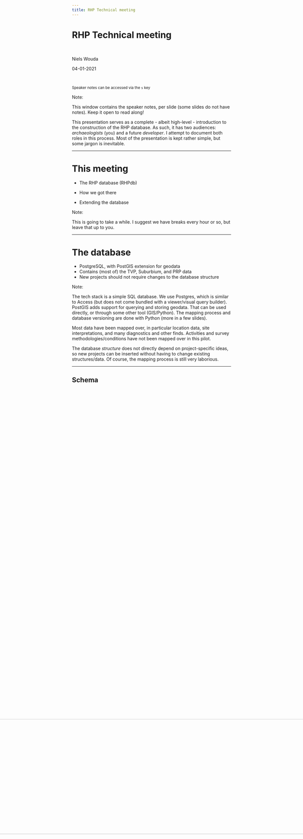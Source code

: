 ```yaml
---
title: RHP Technical meeting
---
```


# RHP Technical meeting

<br>

Niels Wouda

04-01-2021

<br>

<small>Speaker notes can be accessed via the `s` key</small>

Note:

This window contains the speaker notes, per slide (some slides do not have notes).
Keep it open to read along!

This presentation serves as a complete - albeit high-level - introduction to the
construction of the RHP database. As such, it has two audiences: _archaeologists_
(you) and a future _developer_. I attempt to document both roles in this process.
Most of the presentation is kept rather simple, but some jargon is inevitable.  

---

# This meeting

- The RHP database (RHPdb)

- How we got there

- Extending the database

Note:

This is going to take a while. I suggest we have breaks every hour or so, but
leave that up to you.

---

# The database

- PostgreSQL, with PostGIS extension for geodata
- Contains (most of) the TVP, Suburbium, and PRP data
- New projects should not require changes to the database structure

Note:

The tech stack is a simple SQL database. We use Postgres, which is similar to 
Access (but does not come bundled with a viewer/visual query builder). PostGIS
adds support for querying and storing geodata. That can be used directly, or 
through some other tool (GIS/Python). The mapping process and database 
versioning are done with Python (more in a few slides).

Most data have been mapped over, in particular location data, site
interpretations, and many diagnostics and other finds. Activities and survey
methodologies/conditions have not been mapped over in this pilot.

The database _structure_ does not directly depend on project-specific ideas, so
new projects can be inserted without having to change existing structures/data.
Of course, the mapping process is still very laborious. 

----

## Schema

<img width="85%" 
     src="images/schema.svg" 
     style="transform: rotate(90deg);  margin-top: -400px;" />

<!--- This is a huge hack but ensures reveal-md actually copies the svg file -->
<!--- ![Schema](images/schema.svg) --->

Note:

We will discuss this in detail in the next few slides, zooming in on each part
of the database.

----

## Projects

- Referenced (almost) everywhere.
- Documents the specific project a record came from.
- Currently contains:

| id_project | name | abbreviation |
|---|-------------------------|-----|
| 1 | Rome Hinterland Project | rhp |
| 2 | Pontine Region Project  | prp |
| 3 | Rome Suburbium Project  | rsp |
| 4 | Tiber Valley Project    | tvp |

Note:

# Why is the RHP in here?

The RHP introduces some (location) interpretations and periodisations that are
not related to the original projects, so we needed a way to track those. Making 
the RHP into a project was the easiest way to achieve this.

Plus: the RHP is not special. Our new typologies and interpretations and the like
are not that different from the project-specific efforts. 

----

## Locations

- Various types of locations (`location_types` table). 
  - Currently: `site`, `subsite`, and `unit`.
- Locations are hierarchical (`location_hierarchy` table).
  - Subsites have a site parent.
  - (Some) units have a site parent.
- Sites and subsites often have an interpretative aspect, units do not.
  - Interpretation is stored in the `location_interpretations` table, as one 
    record per (interpretation, period)-pair.
- Geodata (`point` and/or `polygon` fields).
- Example records (shortened, one from each project):

| id_location | id_origin | id_project | point | polygon | id_location_type |
| --- | --- | --- | --- | --- | --- |
| 1 | HL09_12947 | 2 | `<binary>` | NULL | 1 |
| 12615 | I12-22 | 3 | `<binary>` | `<binary>` | 2 |
| 16794 | 12540 | 4 | `<binary>` | NULL | 1 |

Note:

Many examples of hierarchical locations from each project. E.g.:
- TVP has the Veii site, and various sites within it. Veii is a site in the RHP,
  the sites (TVP) within it are subsites (RHP). We use the hierarchy to link them.
- The subsite terminology is inspired by the Suburbium project, where it is
  ubiquitous. Subsites are linked to sites via the hierarchy.
- The PRP has units and sites, where sites might span many units - that's again
  linked via the hierarchy.

The example records excludes the `extent` and `notes` fields because that would 
not fit, and they are empty for these records.

Notice the `id_origin` field. Your original data is never far away!

----

## Location interpretations

- Like TVP's `tvp_interpretation` and PRP's `prp_source_site_interpretation`.
- Flexible. A location can have one or more records for:
  - One or more interpretations over one or more periods, indicating site development, or multiple simultaneous roles.
  - No interpretation over one or more periods, indicating existence but no clear role.
  - One or more interpretations over no periods, indicating a role but unclear time delineation.
- Certainties for the assigned period and interpretation.
  - Currently one of `certain`, `probable`, and `uncertain`.
- Example record (shortened):

| id_location_interpretation | id_location | id_period | id_period_certainty | id_project |
| --- | --- | --- |  --- | --- |
| 1 | 825 | 14 | 2 | 2 |

Note:

Interpretations are done per period, where a period is historical. This is 
different than e.g. the Suburbium data, so we did some mapping there.

Corresponding tables are:
- `prp_source_site_interpretation` (PRP)
- `tvp_interpretation` (TVP)
- `chronology` (RSP)

The example record excludes the `notes`, `id_interpretation`, and 
`id_interpretation_certainty` fields, because otherwise the table would not fit.
Their meaning is hopefully straightforward.

----

## Interpretations

TODO

----

## Periods

TODO

----

## Finds

TODO

----

## Activities

(not fully implemented)

Note:

As already alluded to, this part of the database is only partially implemented.
Parts of it exist, parts do not - it is not really ready for querying, and still
needs quite a bit of work.

That work will not be done for the prototype.

---

# How we got here

- Pumping data from the project-specific databases to the RHPdb requires 
_mappings_ (data), which are used by _mappers_ (code). Making mappings requires 
quite a bit of discussion.
  - We found early on that it is best to start from a concrete proposal prepared 
    by one person, which is then reviewed by all. This results in focused 
    discussion, and quicker agreement.

- GitHub works really well for us:

  - Has an issue tracker where discussion can take place.
  
  - Stores everything so no history is hidden in (individual) mailboxes.
  
  - Has a wiki system we use for manuals and documentation.

  - Uses _git_ to store the code/mappers, so everything's in one place!

Note:

How is the database schema then populated? How did we agree on what things mean,
so that we could place them in an _integrated_ database?

That's what this section is about.

The mappings and mappers will be discussed shortly. Make sure you understand
the difference between a _mapping_ (data) and a _mapper_ (code). The first is
purely a table, the latter is a thing that does something.

Concrete proposals are possible because we already understand each others data
somewhat. Most of it is fairly similar, so it is not too hard to draw up a first
mapping. This first proposal immediately highlights things that are not yet 
sufficiently clear, and need project-specific input. That's then incorporated 
via an iterative process, until everyone agrees.

Compare that to [this timeless wisdom](https://tom.preston-werner.com/2010/08/23/readme-driven-development.html):

>It’s a lot simpler to have a discussion based on something written down. It’s 
>easy to talk endlessly and in circles about a problem if nothing is ever put to
>text. The simple act of writing down a proposed solution means everyone has a
>concrete idea that can be argued about and iterated upon.

---

# Mappings

> A _mapping_  takes a **project-specific input** and transforms it into a
> **standardised output**, ready for ingestion into the RHPdb. 

- A mapping is often formulated as a table, with at least an _in_ and _out_ 
  column (and possibly others).

- The process for writing these is often something like this:
  1. I post a list of all values found in the project-specific databases for some
     entity (e.g., all black glazed types used by each project) in the appropriate
     GitHub issue. These form the _in_ (input) column.
  2. You (an archaeologist) determine an appropriate RHP typology, and map the _in_
     values to a new _out_ value taken from that typology. This is the _out_ column.
  3. Once completed, I take the mapping and restructure it a little so the code can
     ingest it. The code first writes the RHP typology to the database, and then 
     uses the mapping to integrate the project-specific data.

Note:

I'm pointing this out explicitly because I want to hammer down that we are taking
_inputs_ from the project databases, map them in some fashion, and write the 
_output_ into the RHPdb. This is crucial to understand the code base.

The difference between a mapping and a new typology is also important. The new
types are defined first, and then a mapping is written. We focus on the mapping
here, not the new types (that's for the user session).

Examples follow in a little bit!

----

## Mapping types

- In some cases we impose RHP type hierarchies ('classes' and 'super classes') on
  top of project-specific data, but also keep the original typology.

- In other cases we fully integrate the project-specific data using new RHP
typologies. Original typologies are not kept.

----

## Mapping when original types are kept

- Exclusively used for site interpretations (and periodisations).
- Mapping is used to:
  - Translate non-English terminology,
  - Fix common spelling errors,
  - Insert important meta-data (_e.g._ definitions) not found in the 
    project-specific database.
- These mapped (project-specific) values are then placed into a RHP type hierarchy.
- New records are also inserted, using RHP typologies.

Note:

This is not a 'true' mapping, in the sense that we do not really dispense with
the old. Nonetheless, half the database consists of these types of records, and
it is important to understand there are two types of mappings in play.

We will see an example of this shortly. 

Because we keep the original data insofar possible and also have the new RHP
records, queries require some nuance to avoid duplicate counting. We will discuss
that in the user meeting.

----

## Mapping when original types are not kept

- This is far simpler.

- Mapping takes a project-specific value and transforms it to the appropriate RHP term.

(We did this with finds artefacts, and in general with all well-understood typologies)

Note:

This is conceptually the easiest type of mapping, because no old values are kept
at all. Instead, we introduce our own terms for everything and match each 
project-specific terminology to our terms.

We map to our new RHP types, so these mappings are very simple. All meta-data
is with the new type lists, and not present in the project-specific mappings.

This is **much preferred** over keeping the original records, but cannot always
be done.

----

## Some examples

----

## Sites

- RHPdb has a unified hierarchy _on top of_ project-specific interpretations.

- Project-specific interpretations are thus also in the RHPdb.

- Example (TVP site interpretations):

| in                                         | out            | rhp           |
|--------------------------------------------|----------------|---------------|
| Funerary:   catacomb                       | Catacomb       | Catacomb      |
| Funerary:   cemetery / necropolis          | Necropolis     | Burial ground |
| Funerary:   columbarium                    | Columbarium    | Columbarium   |
| Funerary:   mausoleum                      | Mausoleum      | Mausoleum     |
| Funerary:   tomb - tumulus                 | Tomb - tumulus | Tomb          |
| ... | ... | ... |

Note:

Here we see that the functional classification of the TPV types ('Funerary:')
is subsumed by the hierarchical structure of the RHP's site types. Indeed,
these types are all under the 'Funeral' parent.

Besides the newly named, project-specific types in the _out_ column, we also
add records with this interpretation as an RHP record with the type indicated
by the _rhp_ column. That leads to a bit of 'duplication' (depending on your 
perspective), but much more effective querying.

Out names are always similar to the _in_ name - _rhp_ names not necessarily!

We only add something on top of project-specific data. This means you can query
both by the project-specific interpretations of the _out_ column (if you know
them), or use our hierarchy to get the right results.

This example only discusses the interpretations, but the same holds for
periodisations.

----

## Black glazed artefacts

- RHPdb has its own typology.

- Project-specific artefacts with project-specific types are mapped over using
  appropriate RHPdb types. Original types are not kept.

- Example (PRP black glazed typology):

| in                     | out           |
|------------------------|---------------|
| Morel form 1110-20     | Morel 1110-20 |
| Morel form 1111        | Morel 1111    |
| Morel form 1113(b1)    | Morel 1113    |
| Morel form 1440 series | Morel 1440    |
| Morel form 1443(l1)    | Morel 1443    |
| ... | ... |

Note:

This means the project-specific interpretations are **not** available in the 
RHPdb.

These sorts of mappings (where the old types are not kept) are very simple, and
always have at least an _in_ and _out_ column.

---

# Populating the database

So now we have some mappings in (Excel) data files.. what's next?

Note:

This is to a large extent why this is the _technical_ meeting. 

----

## Mappers

- Implemented in Python.

- Each project has its own mappers.

- Each mapper is responsible for populating one table of the RHP database.

TODO

Note:

TODO

---

# Extending the database

----

## Updating the schema

- Python and the [orator](https://orator-orm.com/) package.

- You already know the concept of a _schema_. Here we introduce a
  _schema builder_.

- The schema is built incrementally via _migrations_.

Note:

This hopefully answers TdH's question how to edit/add to the database structure.

I use Python and the [orator](https://orator-orm.com/) package for this. From 
Orator, in particular its [migrations](https://orator-orm.com/docs/0.9/migrations.html) 
and [schema builder](https://orator-orm.com/docs/0.9/schema_builder.html) functionality
is used.

For migrations: remember that strange table? It's tied to this!

----

## Migrations

- Suppose we want to add the `actors` table to the RHPdb. The table includes at
least a unique ID `id_actor` and an actor `name`. 

- This is how such a `CreateActors` migration is written using `orator`:

```python
from orator.migrations import Migration


class CreateActors(Migration):

    def up(self):
        with self.schema.create('actors') as table:
            table.increments('id_actor')
            table.string('name', 64)

    def down(self):
        self.schema.drop_if_exists('actors')
```

- Many other examples in the `migrations` directory of the RHP codebase 
([on GitHub](https://github.com/N-Wouda/RHP/tree/master/migrations)). There is
a README there as well. Together, these migrations incrementally construct the
database schema.

Note:

# What's happening here? 

A `Migration` has two methods, `up` and `down`. We will also see this for the
database mappers, later on. `up()` applies these changes to the database, 
`down()` removes the changes - if they exist. The current state of the database
is tracked in the `migrations` table in the RHPdb.

That defines the structure of a migration. Now the contents of these methods.

Each method uses Orator's _schema builder_ to update the schema. 

In the `up()` method, the 'actors' table is created. We also specify the columns
we want on that table, in this case a unique, incrementing ID called 'id_actor',
and a fixed-size character field called 'name'.

The `down()` method drops the 'actors' table from the database, if the table
exists (and does nothing otherwise). This is useful when implementing the mappers
in code, as that often takes many tries. The RHPdb is built using a completely
reversible process - clearing the database and re-inserting the data can be done
in less than a minute.

# What if you want to add more attributes later?
 
Simple, write another migration! See the files in the `migrations` directory on
GitHub. The whole process on how to run these migrations (with orator) is also
explained there.

----

## Populating the new table

- After adding a new column or table to the schema, the usual process of writing
  mappings and  mappers applies:
  - Determine how to map over data, and, if appropriate, formulate a mapping.
  - Implement a new `Mapper` in the project directory (and add it to the `MAPPER` list),
    or update the appropriate existing mapper.
  - Import your changes into the database. This will probably require a few 
    iterations to get your changes exactly right.

- This is precisely what we explained when we discussed the `Mapper` class!

Note:

Of course this is non-trivial. But the point is that there are a lot of examples
(the entire codebase), and adding new data should not be approached any differently.

---

# Questions?

---

# That's all, folks!

- These slides are all online, so you can (re-)read them later.
 
- To facilitate re-use, there are a lot of speaker notes in the presentation.

- Anything unclear? Mail me at [nielswouda@gmail.com](mailto:nielswouda@gmail.com). 
 